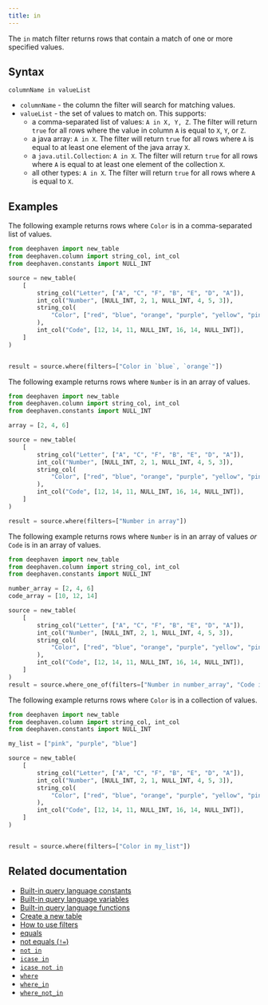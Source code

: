 ```yaml
---
title: in
---
```


The `in` match filter returns rows that contain a match of one or more specified values.

## Syntax

```
columnName in valueList
```

- `columnName` - the column the filter will search for matching values.
- `valueList` - the set of values to match on. This supports:
  - a comma-separated list of values: `A in X, Y, Z`. The filter will return `true` for all rows where the value in column `A` is equal to `X`, `Y`, or `Z`.
  - a java array: `A in X`. The filter will return `true` for all rows where `A` is equal to at least one element of the java array `X`.
  - a `java.util.Collection`: `A in X`. The filter will return `true` for all rows where `A` is equal to at least one element of the collection `X`.
  - all other types: `A in X`. The filter will return `true` for all rows where `A` is equal to `X`.

## Examples

The following example returns rows where `Color` is in a comma-separated list of values.

```python order=source,result
from deephaven import new_table
from deephaven.column import string_col, int_col
from deephaven.constants import NULL_INT

source = new_table(
    [
        string_col("Letter", ["A", "C", "F", "B", "E", "D", "A"]),
        int_col("Number", [NULL_INT, 2, 1, NULL_INT, 4, 5, 3]),
        string_col(
            "Color", ["red", "blue", "orange", "purple", "yellow", "pink", "blue"]
        ),
        int_col("Code", [12, 14, 11, NULL_INT, 16, 14, NULL_INT]),
    ]
)


result = source.where(filters=["Color in `blue`, `orange`"])
```

The following example returns rows where `Number` is in an array of values.

```python order=source,result
from deephaven import new_table
from deephaven.column import string_col, int_col
from deephaven.constants import NULL_INT

array = [2, 4, 6]

source = new_table(
    [
        string_col("Letter", ["A", "C", "F", "B", "E", "D", "A"]),
        int_col("Number", [NULL_INT, 2, 1, NULL_INT, 4, 5, 3]),
        string_col(
            "Color", ["red", "blue", "orange", "purple", "yellow", "pink", "blue"]
        ),
        int_col("Code", [12, 14, 11, NULL_INT, 16, 14, NULL_INT]),
    ]
)

result = source.where(filters=["Number in array"])
```

The following example returns rows where `Number` is in an array of values _or_ `Code` is in an array of values.

```python order=source,result
from deephaven import new_table
from deephaven.column import string_col, int_col
from deephaven.constants import NULL_INT

number_array = [2, 4, 6]
code_array = [10, 12, 14]

source = new_table(
    [
        string_col("Letter", ["A", "C", "F", "B", "E", "D", "A"]),
        int_col("Number", [NULL_INT, 2, 1, NULL_INT, 4, 5, 3]),
        string_col(
            "Color", ["red", "blue", "orange", "purple", "yellow", "pink", "blue"]
        ),
        int_col("Code", [12, 14, 11, NULL_INT, 16, 14, NULL_INT]),
    ]
)
result = source.where_one_of(filters=["Number in number_array", "Code in code_array"])
```

The following example returns rows where `Color` is in a collection of values.

```python order=source,result
from deephaven import new_table
from deephaven.column import string_col, int_col
from deephaven.constants import NULL_INT

my_list = ["pink", "purple", "blue"]

source = new_table(
    [
        string_col("Letter", ["A", "C", "F", "B", "E", "D", "A"]),
        int_col("Number", [NULL_INT, 2, 1, NULL_INT, 4, 5, 3]),
        string_col(
            "Color", ["red", "blue", "orange", "purple", "yellow", "pink", "blue"]
        ),
        int_col("Code", [12, 14, 11, NULL_INT, 16, 14, NULL_INT]),
    ]
)


result = source.where(filters=["Color in my_list"])
```

## Related documentation

- [Built-in query language constants](../../../how-to-guides/built-in-constants.md)
- [Built-in query language variables](../../../how-to-guides/built-in-variables.md)
- [Built-in query language functions](../../../how-to-guides/built-in-functions.md)
- [Create a new table](../../../how-to-guides/new-and-empty-table.md#new_table)
- [How to use filters](../../../how-to-guides/use-filters.md)
- [equals](./equals.md)
- [not equals (`!=`)](./not-equals.md)
- [`not in`](./not-in.md)
- [`icase in`](./icase-in.md)
- [`icase not in`](./icase-not-in.md)
- [`where`](../../table-operations/filter/where.md)
- [`where_in`](../../table-operations/filter/where-in.md)
- [`where_not_in`](../../table-operations/filter/where-not-in.md)
